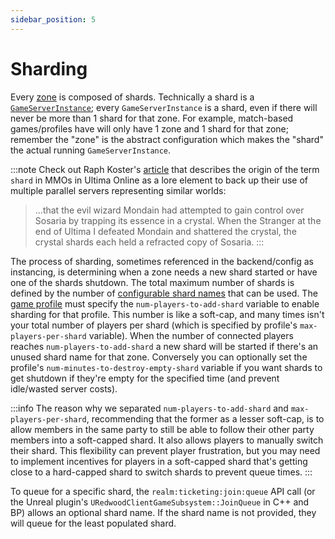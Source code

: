 ```yaml
---
sidebar_position: 5
---
```


# Sharding

Every [zone](./zones.md) is composed of shards. Technically a shard is a [`GameServerInstance`](../architecture/game-servers.md#gameserverinstance); every `GameServerInstance` is a shard, even if there will never be more than 1 shard for that zone. For example, match-based games/profiles have will only have 1 zone and 1 shard for that zone; remember the "zone" is the abstract configuration which makes the "shard" the actual running `GameServerInstance`.

:::note
Check out Raph Koster's [article](https://www.raphkoster.com/2009/01/08/database-sharding-came-from-uo/) that describes the origin of the term `shard` in MMOs in Ultima Online as a lore element to back up their use of multiple parallel servers representing similar worlds:

> ...that the evil wizard Mondain had attempted to gain control over Sosaria by trapping its essence in a crystal. When the Stranger at the end of Ultima I defeated Mondain and shattered the crystal, the crystal shards each held a refracted copy of Sosaria.
:::

The process of sharding, sometimes referenced in the backend/config as instancing, is determining when a zone needs a new shard started or have one of the shards shutdown. The total maximum number of shards is defined by the number of [configurable shard names](../configuration/game-modes-and-maps.md#shard-names--max-shards-per-zone) that can be used. The [game profile](../configuration/game-modes-and-maps.md#profiles) must specify the `num-players-to-add-shard` variable to enable sharding for that profile. This number is like a soft-cap, and many times isn't your total number of players per shard (which is specified by profile's `max-players-per-shard` variable). When the number of connected players reaches `num-players-to-add-shard` a new shard will be started if there's an unused shard name for that zone. Conversely you can optionally set the profile's `num-minutes-to-destroy-empty-shard` variable if you want shards to get shutdown if they're empty for the specified time (and prevent idle/wasted server costs).

:::info
The reason why we separated `num-players-to-add-shard` and `max-players-per-shard`, recommending that the former as a lesser soft-cap, is to allow members in the same party to still be able to follow their other party members into a soft-capped shard. It also allows players to manually switch their shard. This flexibility can prevent player frustration, but you may need to implement incentives for players in a soft-capped shard that's getting close to a hard-capped shard to switch shards to prevent queue times.
:::

To queue for a specific shard, the `realm:ticketing:join:queue` API call (or the Unreal plugin's `URedwoodClientGameSubsystem::JoinQueue` in C++ and BP) allows an optional shard name. If the shard name is not provided, they will queue for the least populated shard.
